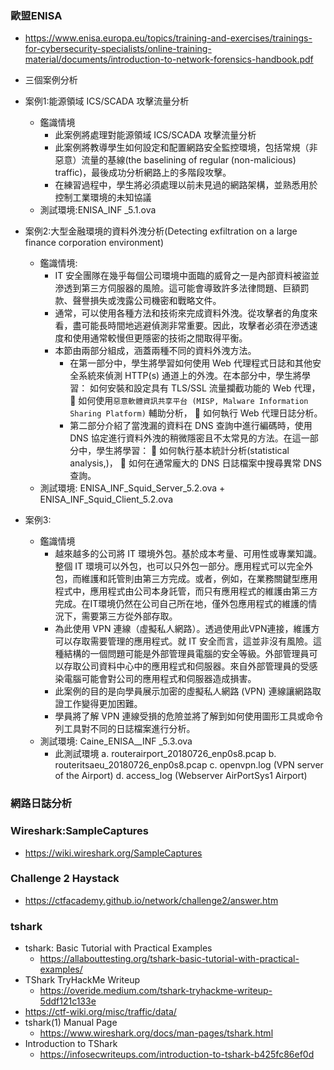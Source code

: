 ### 歐盟ENISA 
- https://www.enisa.europa.eu/topics/training-and-exercises/trainings-for-cybersecurity-specialists/online-training-material/documents/introduction-to-network-forensics-handbook.pdf

- 三個案例分析
- 案例1:能源領域 ICS/SCADA 攻擊流量分析
  - 鑑識情境
    - 此案例將處理對能源領域 ICS/SCADA 攻擊流量分析
    - 此案例將教導學生如何設定和配置網路安全監控環境，包括常規（非惡意）流量的基線(the baselining of regular (non-malicious) traffic)，最後成功分析網路上的多階段攻擊。
    - 在練習過程中，學生將必須處理以前未見過的網路架構，並熟悉用於控制工業環境的未知協議
  - 測試環境:ENISA_INF _5.1.ova 
- 案例2:大型金融環境的資料外洩分析(Detecting exfiltration on a large finance corporation environment)
  - 鑑識情境:
    - IT 安全團隊在幾乎每個公司環境中面臨的威脅之一是內部資料被盜並滲透到第三方伺服器的風險。這可能會導致許多法律問題、巨額罰款、聲譽損失或洩露公司機密和戰略文件。
    - 通常，可以使用各種方法和技術來完成資料外洩。從攻擊者的角度來看，盡可能長時間地逃避偵測非常重要。因此，攻擊者必須在滲透速度和使用通常較慢但更隱密的技術之間取得平衡。
    - 本節由兩部分組成，涵蓋兩種不同的資料外洩方法。
      - 在第一部分中，學生將學習如何使用 Web 代理程式日誌和其他安全系統來偵測 HTTP(s) 通道上的外洩。在本部分中，學生將學習： 如何安裝和設定具有 TLS/SSL 流量攔截功能的 Web 代理，  如何使用`惡意軟體資訊共享平台 (MISP, Malware Information Sharing Platform)` 輔助分析，  如何執行 Web 代理日誌分析。
      - 第二部分介紹了當洩漏的資料在 DNS 查詢中進行編碼時，使用 DNS 協定進行資料外洩的稍微隱密且不太常見的方法。在這一部分中，學生將學習：  如何執行基本統計分析(statistical analysis,)，  如何在通常龐大的 DNS 日誌檔案中搜尋異常 DNS 查詢。
  - 測試環境: ENISA_INF_Squid_Server_5.2.ova   + ENISA_INF_Squid_Client_5.2.ova
- 案例3:
  - 鑑識情境
    - 越來越多的公司將 IT 環境外包。基於成本考量、可用性或專業知識。整個 IT 環境可以外包，也可以只外包一部分。應用程式可以完全外包，而維護和託管則由第三方完成。或者，例如，在業務關鍵型應用程式中，應用程式由公司本身託管，而只有應用程式的維護由第三方完成。在IT環境仍然在公司自己所在地，僅外包應用程式的維護的情況下，需要第三方從外部存取。
    - 為此使用 VPN 連線（虛擬私人網路）。透過使用此VPN連接，維護方可以存取需要管理的應用程式。就 IT 安全而言，這並非沒有風險。這種結構的一個問題可能是外部管理員電腦的安全等級。外部管理員可以存取公司資料中心中的應用程式和伺服器。來自外部管理員的受感染電腦可能會對公司的應用程式和伺服器造成損害。
    - 此案例的目的是向學員展示加密的虛擬私人網路 (VPN) 連線讓網路取證工作變得更加困難。
    - 學員將了解 VPN 連線受損的危險並將了解到如何使用圖形工具或命令列工具對不同的日誌檔案進行分析。
  - 測試環境: Caine_ENISA__INF _5.3.ova
    - 此測試環境
a. routerairport_20180726_enp0s8.pcap
b. routeritsaeu_20180726_enp0s8.pcap
c. openvpn.log (VPN server of the Airport)
d. access_log (Webserver AirPortSys1 Airport)

### 網路日誌分析

### Wireshark:SampleCaptures
- https://wiki.wireshark.org/SampleCaptures
### Challenge 2 Haystack
- https://ctfacademy.github.io/network/challenge2/answer.htm

### tshark
- tshark: Basic Tutorial with Practical Examples 
  - https://allabouttesting.org/tshark-basic-tutorial-with-practical-examples/
- TShark TryHackMe Writeup
  - https://overide.medium.com/tshark-tryhackme-writeup-5ddf121c133e
- https://ctf-wiki.org/misc/traffic/data/
- tshark(1) Manual Page
  - https://www.wireshark.org/docs/man-pages/tshark.html
- Introduction to TShark
  - https://infosecwriteups.com/introduction-to-tshark-b425fc86ef0d



